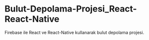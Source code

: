 # Bulut-Depolama-Projesi_React-React-Native
Firebase ile React ve React-Native kullanarak bulut depolama projesi.

